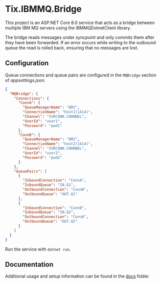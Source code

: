 # Tix.IBMMQ.Bridge

This project is an ASP.NET Core 8.0 service that acts as a bridge between multiple IBM MQ servers using the IBMMQDotnetClient library.

The bridge reads messages under *syncpoint* and only commits them after they have been forwarded. If an error occurs while writing to the outbound queue the read is rolled back, ensuring that no messages are lost.

## Configuration

Queue connections and queue pairs are configured in the `MQBridge` section of *appsettings.json*:

```json
{
  "MQBridge": {
    "Connections": {
      "ConnA": {
        "QueueManagerName": "QM1",
        "ConnectionName": "host1(1414)",
        "Channel": "SVRCONN.CHANNEL",
        "UserId": "user1",
        "Password": "pwd1"
      },
      "ConnB": {
        "QueueManagerName": "QM2",
        "ConnectionName": "host2(1414)",
        "Channel": "SVRCONN.CHANNEL",
        "UserId": "user2",
        "Password": "pwd2"
      }
    },
    "QueuePairs": [
      {
        "InboundConnection": "ConnA",
        "InboundQueue": "IN.Q1",
        "OutboundConnection": "ConnB",
        "OutboundQueue": "OUT.Q1"
      },
      {
        "InboundConnection": "ConnB",
        "InboundQueue": "IN.Q2",
        "OutboundConnection": "ConnA",
        "OutboundQueue": "OUT.Q2"
      }
    ]
  }
}
```

Run the service with `dotnet run`.

## Documentation

Additional usage and setup information can be found in the [docs](docs/) folder.

